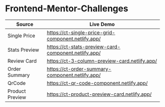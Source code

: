 # Frontend-Mentor-Challenges

| Source          | Live Demo                                            |
| --------------- | ---------------------------------------------------- |
| Single Price    | https://ct-single-price-grid-component.netlify.app/  |
| Stats Preview   | https://ct-stats-preview-card-component.netlify.app/ |
| Review Card     | https://ct-3-column-preview-card.netlify.app/        |
| Order Summary   | https://ct-order-summary-component.netlify.app/      |
| QrCode          | https://ct-qr-code-component.netlify.app/            |
| Product Preview | https://ct-product-preview-card.netlify.app/         |
